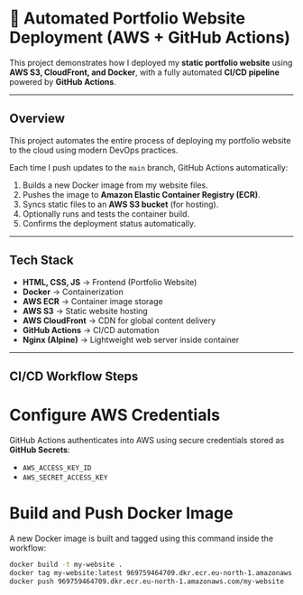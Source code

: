 # 🚀 Automated Portfolio Website Deployment (AWS + GitHub Actions)

This project demonstrates how I deployed my **static portfolio website** using **AWS S3, CloudFront, and Docker**, with a fully automated **CI/CD pipeline** powered by **GitHub Actions**.

---

##  Overview

This project automates the entire process of deploying my portfolio website to the cloud using modern DevOps practices.

Each time I push updates to the `main` branch, GitHub Actions automatically:

1. Builds a new Docker image from my website files.
2. Pushes the image to **Amazon Elastic Container Registry (ECR)**.
3. Syncs static files to an **AWS S3 bucket** (for hosting).
4. Optionally runs and tests the container build.
5. Confirms the deployment status automatically.

---

##  Tech Stack

- **HTML, CSS, JS** → Frontend (Portfolio Website)
- **Docker** → Containerization
- **AWS ECR** → Container image storage
- **AWS S3** → Static website hosting
- **AWS CloudFront** → CDN for global content delivery
- **GitHub Actions** → CI/CD automation
- **Nginx (Alpine)** → Lightweight web server inside container

---

##  CI/CD Workflow Steps

# Configure AWS Credentials
GitHub Actions authenticates into AWS using secure credentials stored as **GitHub Secrets**:
- `AWS_ACCESS_KEY_ID`
- `AWS_SECRET_ACCESS_KEY`

# Build and Push Docker Image
A new Docker image is built and tagged using this command inside the workflow:
```bash
docker build -t my-website .
docker tag my-website:latest 969759464709.dkr.ecr.eu-north-1.amazonaws.com/my-website:
docker push 969759464709.dkr.ecr.eu-north-1.amazonaws.com/my-website
